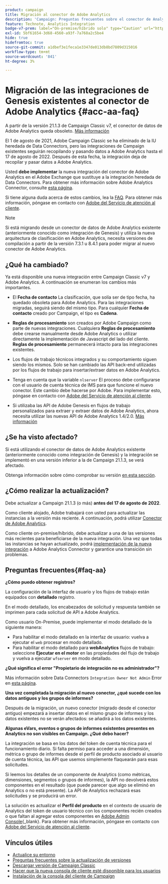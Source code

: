 ```yaml
---
product: campaign
title: Migración al conector de Adobe Analytics
description: 'Campaign: Preguntas frecuentes sobre el conector de Analytics'
feature: Technote, Analytics Integration
badge-v7-prem: label="On-premise/híbrido solo" type="Caution" url="https://experienceleague.adobe.com/docs/campaign-classic/using/installing-campaign-classic/architecture-and-hosting-models/hosting-models-lp/hosting-models.html?lang=es" tooltip="Se aplica solo a implementaciones On-premise e híbridas v7"
exl-id: 5bf61654-3d68-4560-a93f-7a768a2c5be4
hide: true
hidefromtoc: true
source-git-commit: a1dbef3e1feca1e3347de013db8bd7809d315016
workflow-type: tm+mt
source-wordcount: '841'
ht-degree: 3%

---
```


# Migración de las integraciones de Genesis existentes al conector de Adobe Analytics {#acc-aa-faq}

A partir de la versión 21.1.3 de Campaign Classic v7, el conector de datos de Adobe Analytics queda obsoleto. [Más información](https://experienceleague.adobe.com/docs/analytics/import/dataconnectors/data-connectors-eol.html)

El 1 de agosto de 2021, Adobe Campaign Classic se ha eliminado de la IU heredada de Data Connectors, pero las integraciones de Campaign existentes seguirán recopilando y pasando datos a Adobe Analytics hasta el 17 de agosto de 2022. Después de esta fecha, la integración deja de recopilar y pasar datos a Adobe Analytics.

Usted **debe implementar** la nueva integración del conector de Adobe Analytics en el Adobe Exchange que sustituye a la integración heredada de Data Connectors. Para obtener más información sobre Adobe Analytics Connector, consulte [esta página](../../integrations/using/gs-aa.md).

Si tiene alguna duda acerca de estos cambios, lea la [FAQ](#faq-aa). Para obtener más información, póngase en contacto con [Adobe del Servicio de atención al cliente](https://helpx.adobe.com/es/enterprise/admin-guide.html/enterprise/using/support-for-experience-cloud.ug.html).

>[!NOTE]
>
>Si está migrando desde un conector de datos de Adobe Analytics existente (anteriormente conocido como integración de Genesis) y utiliza la nueva arquitectura de clasificación en Adobe Analytics, necesita versiones de compilación a partir de la versión 7.3.1 u 8.4.1 para poder migrar al nuevo conector de Adobe Analytics.

## ¿Qué ha cambiado?

Ya está disponible una nueva integración entre Campaign Classic v7 y Adobe Analytics. A continuación se enumeran los cambios más importantes.

* El **Fecha de contacto** La clasificación, que solía ser de tipo fecha, ha quedado obsoleta para Adobe Analytics. Para las integraciones migradas, seguirá siendo del mismo tipo. Para cualquier **Fecha de contacto** creado por Campaign, el tipo es **Cadena**.

* **Reglas de procesamiento** son creados por Adobe Campaign como parte de nuevas integraciones. Cualquiera **Reglas de procesamiento** debe crearse manualmente desde Adobe Analytics o utilizar directamente la implementación de Javascript del lado del cliente. **Reglas de procesamiento** permanecerá intacto para las integraciones existentes.

* Los flujos de trabajo técnicos integrados y su comportamiento siguen siendo los mismos. Solo se han cambiado las API back-end utilizadas por los flujos de trabajo para insertar/extraer datos en Adobe Analytics.

* Tenga en cuenta que la variable `nlserver` El proceso debe configurarse con el usuario de cuenta técnica de IMS para que funcione el nuevo conector. Este cambio debe hacerse por Adobe. Para implementar esto, póngase en contacto con [Adobe del Servicio de atención al cliente](https://helpx.adobe.com/es/enterprise/admin-guide.html/enterprise/using/support-for-experience-cloud.ug.html).

* Si utilizaba las API de Adobe Genesis en flujos de trabajo personalizados para extraer y extraer datos de Adobe Analytics, ahora necesita utilizar las nuevas API de Adobe Analytics 1.4/2.0. [Más información](https://adobeexchangeec.zendesk.com/hc/en-us/articles/360047148832-Replacements-for-Data-Connector-API-calls)

## ¿Se ha visto afectado?

Si está utilizando el conector de datos de Adobe Analytics existente (anteriormente conocido como integración de Genesis) y la integración se implementó en una versión inferior a la de Campaign 21.1.3, se verá afectado.

Obtenga información sobre cómo comprobar su versión [en esta sección](../../integrations/using/launching-adobe-campaign.md#getting-your-campaign-version).

## ¿Cómo realizar la actualización?

Debe actualizar a Campaign 21.1.3 (o más) **antes del 17 de agosto de 2022**.

Como cliente alojado, Adobe trabajará con usted para actualizar las instancias a la versión más reciente. A continuación, podrá utilizar [Conector de Adobe Analytics](../../platform/using/gs-aa.md).

Como cliente on-premise/híbrido, debe actualizar a una de las versiones más recientes para beneficiarse de la nueva integración.
Una vez que todas las instancias se hayan actualizado, podrá [implementación de la nueva integración](../../integrations/using/adobe-analytics-provisioning.md) a Adobe Analytics Connector y garantice una transición sin problemas.

## Preguntas frecuentes{#faq-aa}

**¿Cómo puedo obtener registros?**

La configuración de la interfaz de usuario y los flujos de trabajo están equipados con **detallado** registro.

En el modo detallado, los encabezados de solicitud y respuesta también se imprimen para cada solicitud de API a Adobe Analytics.

Como usuario On-Premise, puede implementar el modo detallado de la siguiente manera:

* Para habilitar el modo detallado en la interfaz de usuario: vuelva a ejecutar el `web` procesar en modo detallado.
* Para habilitar el modo detallado para **webAnalytics** flujos de trabajo: seleccione **Ejecutar en el motor** en las propiedades del flujo de trabajo y vuelva a ejecutar `wfserver` en modo detallado.

**¿Qué significa el error &quot;Propietario de integración no es administrador&quot;?**

Más información sobre Data Connectors `Integration Owner Not Admin` Error en [esta página](https://adobeexchangeec.zendesk.com/hc/en-us/articles/360035167932-Adobe-Analytics-Data-Connectors-Integration-Owner-Not-Admin-Error).

**Una vez completada la migración al nuevo conector, ¿qué sucede con los datos antiguos y los grupos de informes?**

Después de la migración, un nuevo conector (migrado desde el conector antiguo) empezará a insertar datos en el mismo grupo de informes y los datos existentes no se verán afectados: se añadirá a los datos existentes.

**Algunas eVars, eventos o grupos de informes existentes presentes en Analytics no son visibles en Campaign. ¿Qué debo hacer?**

La integración se basa en los datos del token de cuenta técnica para el funcionamiento diario. Si falta permiso para acceder a una dimensión, métrica o grupo de informes desde el perfil de producto asociado al usuario de cuenta técnica, las API que usemos simplemente flaquearán para esas solicitudes.

Si leemos los detalles de un componente de Analytics (como métricas, dimensiones, segmentos o grupos de informes), la API no devolverá estos componentes en el resultado (que puede parecer que algo se eliminó en Analytics o no está presente). La API de Analytics rechazará esas solicitudes y se producirá un error.

La solución es actualizar el **Perfil del producto** en el contexto de usuario de Analytics del token de usuario técnico con los componentes recién creados o que faltan al agregar estos componentes en [Adobe Admin Console](https://adminconsole.adobe.com/){_blank}. Para obtener más información, póngase en contacto con [Adobe del Servicio de atención al cliente](https://helpx.adobe.com/es/enterprise/admin-guide.html/enterprise/using/support-for-experience-cloud.ug.html).

## Vínculos útiles

* [Actualice su entorno](../../production/using/build-upgrade.md)
* [Preguntas frecuentes sobre la actualización de versiones](../../platform/using/faq-build-upgrade.md)
* [Descargar versión de Campaign Classic](https://experience.adobe.com/#/downloads/content/software-distribution/es/campaign.html)
* [Hacer que la nueva consola de cliente esté disponible para los usuarios](../../installation/using/client-console-availability-for-windows.md)
* [Instalación de la consola del cliente de Campaign](../../installation/using/installing-the-client-console.md)
